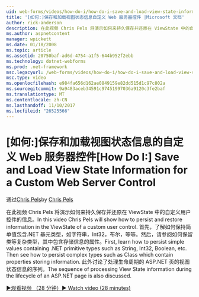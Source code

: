 ```yaml
---
uid: web-forms/videos/how-do-i/how-do-i-save-and-load-view-state-information-for-a-custom-web-server-control
title: '[如何:]保存和加载视图状态信息自定义 Web 服务器控件 |Microsoft 文档'
author: rick-anderson
description: 在此视频 Chris Pels 将演示如何来持久保存并还原在 ViewState 中的自定义用户控件的信息。 首先，了解如何保持简单值...
ms.author: aspnetcontent
manager: wpickett
ms.date: 01/18/2008
ms.topic: article
ms.assetid: 20750baf-ad6d-4754-a1f5-644b952f2ebb
ms.technology: dotnet-webforms
ms.prod: .net-framework
msc.legacyurl: /web-forms/videos/how-do-i/how-do-i-save-and-load-view-state-information-for-a-custom-web-server-control
msc.type: video
ms.openlocfilehash: e984fa656d162ae0849159e82dd515d1c97c802a
ms.sourcegitcommit: 9a9483aceb34591c97451997036a9120c3fe2baf
ms.translationtype: MT
ms.contentlocale: zh-CN
ms.lasthandoff: 11/10/2017
ms.locfileid: "26525566"
---
```

<a name="how-do-i-save-and-load-view-state-information-for-a-custom-web-server-control"></a><span data-ttu-id="3a0ab-104">[如何:]保存和加载视图状态信息的自定义 Web 服务器控件</span><span class="sxs-lookup"><span data-stu-id="3a0ab-104">[How Do I:] Save and Load View State Information for a Custom Web Server Control</span></span>
====================
<span data-ttu-id="3a0ab-105">通过[Chris Pels](https://twitter.com/chrispels)</span><span class="sxs-lookup"><span data-stu-id="3a0ab-105">by [Chris Pels](https://twitter.com/chrispels)</span></span>

<span data-ttu-id="3a0ab-106">在此视频 Chris Pels 将演示如何来持久保存并还原在 ViewState 中的自定义用户控件的信息。</span><span class="sxs-lookup"><span data-stu-id="3a0ab-106">In this video Chris Pels will show how to persist and restore information in the ViewState of a custom user control.</span></span> <span data-ttu-id="3a0ab-107">首先，了解如何保持简单值包含.NET 基元类型，如字符串，Int32，布尔，等等。然后，请参阅如何保留类等复杂类型，其中包含存储信息的属性。</span><span class="sxs-lookup"><span data-stu-id="3a0ab-107">First, learn how to persist simple values containing .NET primitive types such as String, Int32, Boolean, etc. Then see how to persist complex types such as Class which contain properties storing information.</span></span> <span data-ttu-id="3a0ab-108">此外讨论了处理生命周期的 ASP.NET 页的视图状态信息的序列。</span><span class="sxs-lookup"><span data-stu-id="3a0ab-108">The sequence of processing View State information during the lifecycle of an ASP.NET page is also discussed.</span></span>

[<span data-ttu-id="3a0ab-109">&#9654;观看视频 （28 分钟）</span><span class="sxs-lookup"><span data-stu-id="3a0ab-109">&#9654; Watch video (28 minutes)</span></span>](https://channel9.msdn.com/Blogs/ASP-NET-Site-Videos/how-do-i-save-and-load-view-state-information-for-a-custom-web-server-control)
